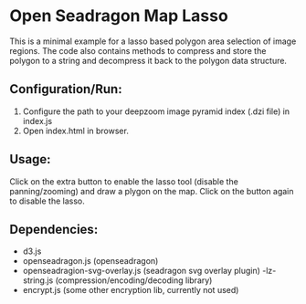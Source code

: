 
# Open Seadragon Map Lasso
This is a minimal example for a lasso based polygon area selection of image regions. The code also contains methods to compress and store the polygon to a string and decompress it back to the polygon data structure.

## Configuration/Run:
1) Configure the path to your deepzoom image pyramid index (.dzi file) in index.js
2) Open index.html in browser.

## Usage:
Click on the extra button to enable the lasso tool (disable the panning/zooming) and draw a plygon on the map.
Click on the button again to disable the lasso. 

## Dependencies:
- d3.js
- openseadragon.js (openseadragon)
- openseadragion-svg-overlay.js (seadragon svg overlay plugin)
-lz-string.js (compression/encoding/decoding library)
- encrypt.js (some other encryption lib, currently not used)

